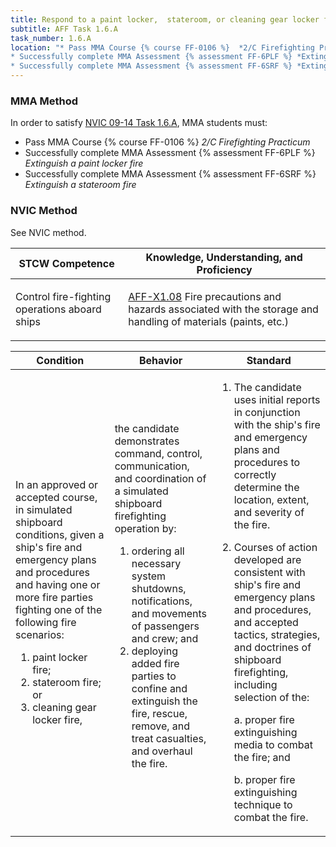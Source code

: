 ```yaml
---
title: Respond to a paint locker,  stateroom, or cleaning gear locker fire
subtitle: AFF Task 1.6.A 
task_number: 1.6.A
location: "* Pass MMA Course {% course FF-0106 %}  *2/C Firefighting Practicum*
* Successfully complete MMA Assessment {% assessment FF-6PLF %} *Extinguish a paint locker fire*
* Successfully complete MMA Assessment {% assessment FF-6SRF %} *Extinguish a stateroom fire*" 
---
```



### MMA Method

In order to satisfy  [NVIC 09-14  Task  1.6.A]({{site.baseurl}}/assets/images/nvic-09-14.pdf), MMA students must:

* Pass MMA Course {% course FF-0106 %}  *2/C Firefighting Practicum*
* Successfully complete MMA Assessment {% assessment FF-6PLF %} *Extinguish a paint locker fire*
* Successfully complete MMA Assessment {% assessment FF-6SRF %} *Extinguish a stateroom fire*


### NVIC Method

<a onclick="togglevisibility('nvic_methods')" >See NVIC method.</a>

<div id='nvic_methods' class='hide'>

<table>
<thead>
<tr>
<th class='forty'> STCW Competence </th>
<th class='sixty'> Knowledge, Understanding, and Proficiency </th>
</tr>
</thead>




<tbody>
<tr><td markdown='1'>

Control fire-fighting operations aboard ships

</td><td markdown='1'>

[AFF-X1.08]({{site.baseurl}}/tables/63.html#AFF-X1.08) Fire precautions and hazards associated with the storage and handling of materials (paints, etc.)

</td></tr>


</tbody>
</table>


<table>
<thead>
<tr><th class='twenty'>  Condition </th><th class='twenty'> Behavior </th><th  class='sixty'>Standard </th></tr>
</thead>
<tbody >



<tr><td markdown='1'>

In an approved or accepted course, in simulated shipboard conditions, given a ship's fire and emergency plans and procedures and having one or more fire parties fighting one of the following fire scenarios:

1. paint locker fire;
2. stateroom fire; or
3. cleaning gear locker fire,

</td><td markdown='1'>

the candidate demonstrates command, control, communication, and coordination of a simulated shipboard firefighting operation by:

1. ordering all necessary system shutdowns, notifications, and movements of passengers and crew; and
2. deploying added fire parties to confine and extinguish the fire, rescue, remove, and treat casualties, and overhaul the fire.

<br>

<div class="tooltip">
<span class="tooltiptext">
</span>
</div>


</td><td markdown='1'>

1. The candidate uses initial reports in conjunction with the ship's fire and emergency plans and procedures to correctly determine the location, extent, and severity of the fire.
2. Courses of action developed are consistent with ship's fire and emergency plans and procedures, and accepted tactics, strategies, and doctrines of shipboard firefighting, including selection of the:

	a. proper fire extinguishing media to combat the fire; and

	b. proper fire extinguishing technique to combat the fire.

</td></tr>
</tbody>
</table>
</div>
